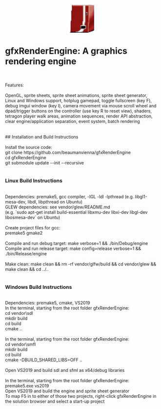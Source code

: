 <p align="center">
  <img width="80" src="resources/atlas/images/I_ENGINE.png">
</p>

# gfxRenderEngine: A graphics rendering engine
<br />
<br />
Features: <br />
<br />
OpenGL, sprite sheets, sprite sheet animations, sprite sheet generator, <br />
Linux and Windows support, hotplug gamepad, toggle fullscreen (key F), <br />
debug imgui window (key I), camera movement via mouse scroll wheel and<br />
dpad/trigger buttons on the controller (use key R to reset view), shaders,<br />
tetragon player walk areas, animation sequences, render API abstraction, <br />
clear engine/application separation, event system,  batch rendering<br />
<br />
<br />
## Installation and Build Instructions<br />
<br />
Install the source code: <br />
git clone https://github.com/beaumanvienna/gfxRenderEngine<br />
cd gfxRenderEngine<br />
git submodule update --init --recursive<br />
<br />

### Linux Build Instructions<br />
<br />
Dependencies: premake5, gcc compiler, -lGL -ldl -lpthread (e.g. libgl1-mesa-dev, libdl, libpthread on Ubuntu)<br />
GLEW dependencies: see vendor/glew/README.md <br />
(e.g. `sudo apt-get install build-essential libxmu-dev libxi-dev libgl-dev libosmesa-dev` on Ubuntu)<br />
<br />
Create project files for gcc: <br />
premake5 gmake2<br />
<br />
Compile and run debug target: make verbose=1 && ./bin/Debug/engine <br />
Compile and run release target: make config=release verbose=1 && ./bin/Release/engine<br />
<br />
Make clean: make clean && rm -rf vendor/glfw/build && cd vendor/glew && make clean && cd ../..<br />
<br />

### Windows Build Instructions<br />
<br />
Dependencies: premake5, cmake, VS2019<br />
In the terminal, starting from the root folder gfxRenderEngine:<br />
cd vendor\sdl<br />
mkdir build<br />
cd build<br />
cmake ..<br />
<br />
In the terminal, starting from the root folder gfxRenderEngine:<br />
cd vendor\smfl<br />
mkdir build<br />
cd build<br />
cmake -DBUILD_SHARED_LIBS=OFF ..<br />
<br />
Open VS2019 and build sdl and sfml as x64/debug libraries<br />
<br />
In the terminal, starting from the root folder gfxRenderEngine:<br />
premake5.exe vs2019<br />
Open VS2019 and build the engine and sprite sheet generator<br />
To map F5 in to either of those two projects, right-click gfxRenderEngine in the solution browser and select a start-up project<br />

